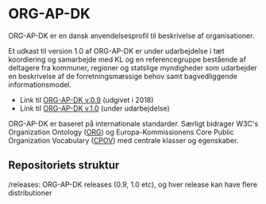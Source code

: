 # ORG-AP-DK

ORG-AP-DK er en dansk anvendelsesprofil til beskrivelse af organisationer. 

Et udkast til version 1.0 af ORG-AP-DK er under udarbejdelse i tæt koordiering og samarbejde med KL og en referencegruppe bestående af deltagere fra kommuner, regioner og statslige myndigheder som udarbejder en beskrivelse af de forretningsmæssige behov samt bagvedliggende informationsmodel.

* Link til [ORG-AP-DK v.0.9](https://arkitektur.digst.dk/rammearkitektur/datastandarder/anvendelsesprofil-organisationer) (udgivet i 2018)
* Link til [ORG-AP-DK v.1.0](https://digst.github.io/ORG-AP-DK/releases/v.1.0/docs/) (under udarbejdelse)

<!--
* Link til ORG-AP-DK v.1.0  https://digst.github.io/ORG-AP-DK/releases/v.1.0/docs/ (under udarbejdelse)
-->

ORG-AP-DK er baseret på internationale standarder. Særligt bidrager W3C's Organization Ontology ([ORG](https://www.w3.org/TR/vocab-org/)) og Europa-Kommissionens Core Public Organization Vocabulary ([CPOV](https://semiceu.github.io/CPOV/releases/2.00/)) med  centrale klasser og egenskaber.


## Repositoriets struktur
/releases: ORG-AP-DK releases (0.9, 1.0 etc), og hver release kan have flere distributioner
